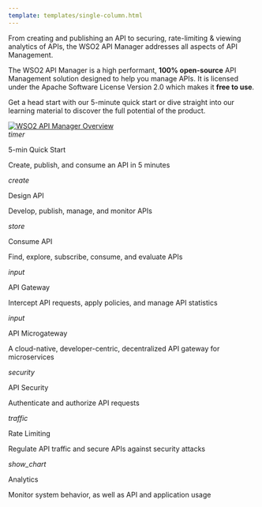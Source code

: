 ```yaml
---
template: templates/single-column.html
---
```


<link href="https://fonts.googleapis.com/icon?family=Material+Icons" rel="stylesheet">

<div>
    <div class="md-main md-content leftContent">
        <p>
            From creating and publishing an API to securing, rate-limiting & viewing analytics of APIs, the WSO2 API Manager addresses all aspects of API Management.
        </p>
        <p>
            The WSO2 API Manager is a high performant, <b>100% open-source</b> API Management solution designed to help you manage APIs. It is licensed under the Apache Software License Version 2.0 which makes it <b>free to use</b>.
        </p>
        <p>
            Get a head start with our 5-minute quick start or dive straight into our learning material to discover the full potential of the product.
        </p>
    </div>
    <div class="md-main md-content rightImage">
        <a href='{{base_path}}/assets/attachments/wso2-apim-overview.png'>
            <img src='{{base_path}}/assets/attachments/wso2-apim-overview.png' alt="WSO2 API Manager Overview" />
        </a>
    </div>
</div>
<div>
    <div class="content">
        <!-- card -->
        <div class="card" onclick="location.href='{{base_path}}/getting-started/quick-start-guide';">
            <div class="line"></div>
            <div class="card-icon">
                <i class="material-icons md-36">timer</i>
            </div>
            <div class="card-content" >
                <p class="title">5-min Quick Start</p>
                <p class="hint">Create, publish, and consume an API in 5 minutes</p>
            </div>
        </div>
        <!-- end card -->
        <!-- card -->
        <div class="card" onclick="location.href='{{base_path}}/learn/design-api/create-api/create-a-rest-api';">
            <div class="line"></div>
            <div class="card-icon">
                <i class="material-icons md-36">create</i>
            </div>
            <div class="card-content">
                <p class="title">Design API</p>
                <p class="hint">Develop, publish, manage, and monitor APIs</p>
            </div>
        </div>
        <!-- end card -->
        <!-- card -->
        <div class="card" onclick="location.href='{{base_path}}/learn/consume-api/discover-apis/search';">
            <div class="line"></div>
            <div class="card-icon">
                <i class="material-icons md-36">store</i>
            </div>
            <div class="card-content">
                <p class="title">Consume API</p>
                <p class="hint">Find, explore, subscribe, consume, and evaluate APIs</p>
            </div>
        </div>
        <!-- end card -->
        <!-- card -->
        <div class="card" onclick="location.href='{{base_path}}/learn/api-gateway/overview-of-the-api-gateway';">
            <div class="line"></div>
            <div class="card-icon">
                <i class="material-icons md-36">input</i>
            </div>
            <div class="card-content">
                <p class="title">API Gateway</p>
                <p class="hint">Intercept API requests, apply policies, and manage API statistics</p>
            </div>
        </div>
        <!-- end card -->
    </div>
    <div class="content">
        <!-- card -->
        <div class="card" onclick="location.href='https://mg.docs.wso2.com/en/3.2.0/';">
            <div class="line"></div>
            <div class="card-icon">
                <i class="material-icons md-36">input</i>
            </div>
            <div class="card-content">
                <p class="title">API Microgateway</p>
                <p class="hint">A cloud-native, developer-centric, decentralized API gateway for microservices</p>
            </div>
        </div>
        <!-- end card -->
        <!-- card -->
        <div class="card" onclick="location.href='{{base_path}}/learn/api-security/api-authentication/api-authentication-overview';">
            <div class="line"></div>
            <div class="card-icon">
                <i class="material-icons md-36">security</i>
            </div>
            <div class="card-content">
                <p class="title">API Security</p>
                <p class="hint">Authenticate and authorize API requests</p>
            </div>
        </div>
        <!-- end card -->
        <!-- card -->
        <div class="card" onclick="location.href='{{base_path}}/learn/rate-limiting/introducing-throttling-use-cases';">
            <div class="line"></div>
            <div class="card-icon">
                <i class="material-icons md-36">traffic</i>
            </div>
            <div class="card-content">
                <p class="title">Rate Limiting</p>
                <p class="hint"> Regulate API traffic and secure APIs against security attacks</p>
            </div>
        </div>
        <!-- end card -->
        <!-- card -->
        <div class="card" onclick="location.href='{{base_path}}/learn/analytics/overview-of-api-analytics';">
            <div class="line"></div>
            <div class="card-icon">
                <i class="material-icons md-36">show_chart</i>
            </div>
            <div class="card-content">
                <p class="title">Analytics</p>
                <p class="hint">Monitor system behavior, as well as API and application usage</p>
            </div>
        </div>
        <!-- end card -->
    </div>
</div>
